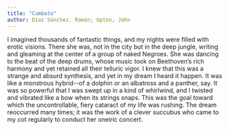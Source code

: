 ```yaml
---
title: "Cumboto"
author: Díaz Sánchez, Ramón; Upton, John
---
```

<div data-schema-version="8"><p>I imagined thousands of fantastic things, and my nights were filled with erotic visions. There she was, not in the city but in the deep jungle, writing and gleaming at the center of a group of naked Negroes. She was dancing to the beat of the deep drums, whose music took on Beethoven’s rich harmony and yet retained all their telluric vigor. I knew that this was a strange and absurd synthesis, and yet in my dream I heard it happen. It was like a monstrous hybrid--of a dolphin or an albatross and a panther, say. It was so powerful that I was swept up in a kind of whirlwind, and I twisted and vibrated like a bow when its strings snaps. This was the goal toward which the uncontrollable, fiery cataract of my life was rushing. The dream reoccurred many times; it was the work of a clever succubus who came to my cot regularly to conduct her oneiric concert.</p> </div>